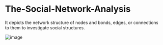 # The-Social-Network-Analysis

It depicts the network structure of nodes and bonds, edges, or connections to them to investigate social structures.

![image](https://user-images.githubusercontent.com/70576346/121362326-99db4d00-c968-11eb-8444-097b99286f10.png)


